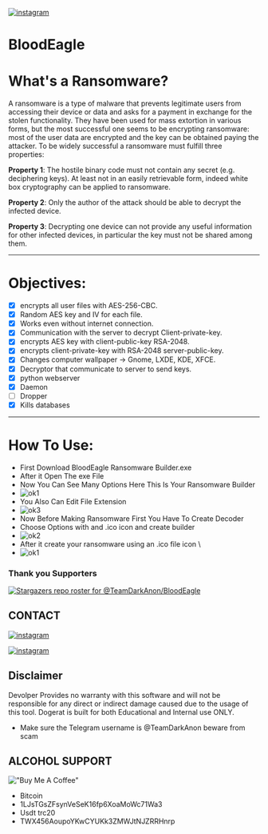 [![instagram](https://img.shields.io/badge/CONTACT-TELEGRAM-blue)](https://t.me/TeamDarkAnon)


#                     BloodEagle

# What's a Ransomware?

A ransomware is a type of malware that prevents legitimate users from accessing
their device or data and asks for a payment in exchange for the stolen functionality.
They have been used for mass extortion in various forms, but the
most successful one seems to be encrypting ransomware: most of the user data are
encrypted and the key can be obtained paying the attacker.
To be widely successful a ransomware must fulfill three properties:

**Property 1**: The hostile binary code must not contain any secret (e.g. deciphering
keys). At least not in an easily retrievable form, indeed white box cryptography
can be applied to ransomware.

**Property 2**: Only the author of the attack should be able to decrypt the
infected device.

**Property 3**: Decrypting one device can not provide any useful information
for other infected devices, in particular the key must not be shared among them.

-------------

# Objectives:

- [x] encrypts all user files with AES-256-CBC.
- [x] Random AES key and IV for each file.
- [x] Works even without internet connection.
- [x] Communication with the server to decrypt Client-private-key.
- [x] encrypts AES key with client-public-key RSA-2048.
- [x] encrypts client-private-key with RSA-2048 server-public-key.
- [x] Changes computer wallpaper -> Gnome, LXDE, KDE, XFCE.
- [x] Decryptor that communicate to server to send keys.
- [x] python webserver
- [x] Daemon
- [ ] Dropper
- [x] Kills databases

-------------

# How To Use:

- First Download BloodEagle Ransomware Builder.exe
- After it Open The exe File
- Now You Can See Many Options Here This Is Your Ransomware Builder
- ![ok1](https://user-images.githubusercontent.com/109063269/180599742-bad15760-81ba-495e-a0f4-5e312b8e70d4.jpg)
- You Also Can Edit File Extension
- ![ok3](https://user-images.githubusercontent.com/109063269/180599798-6bc3abfe-e1c1-4100-88f5-283363133100.jpg)
- Now Before Making Ransomware First You Have To Create Decoder 
- Choose Options with and .ico icon and create builder
- ![ok2](https://user-images.githubusercontent.com/109063269/180599829-43129357-18e0-4377-8b9d-e006066ab9bb.jpg)
- After it create your ransomware using an .ico file icon \
- ![ok1](https://user-images.githubusercontent.com/109063269/180599868-dd586ec8-9c2c-4e12-a3c8-f94ae015f195.jpg)

### Thank you Supporters
[![Stargazers repo roster for @TeamDarkAnon/BloodEagle](https://reporoster.com/stars/dark/TeamDarkAnon/BloodEagle)](https://github.com/TeamDarkAnon/BloodEagle/stargazers)
##  CONTACT
[![instagram](https://img.shields.io/badge/CONTACT-TELEGRAM-blue)](https://t.me/TeamDarkAnon)

[![instagram](https://img.shields.io/badge/CONTACT-INSTAGRAM-red)](https://instagram.com)


## Disclaimer

Devolper Provides no warranty with this software and will not be responsible for any direct or indirect damage caused due to the usage of this tool.
Dogerat is built for both Educational and Internal use ONLY.
- Make sure the Telegram username is @TeamDarkAnon beware from scam



## ALCOHOL SUPPORT 
!["Buy Me A Coffee"](https://www.buymeacoffee.com/assets/img/custom_images/orange_img.png)
- Bitcoin
- 1LJsTGsZFsynVeSeK16fp6XoaMoWc71Wa3
- Usdt trc20
- TWX456AoupoYKwCYUKk3ZMWJtNJZRRHnrp

